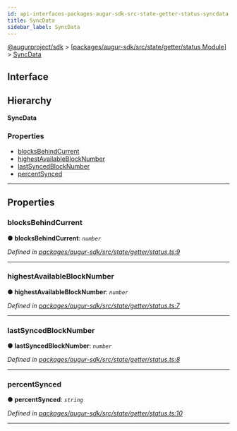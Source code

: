 ```yaml
---
id: api-interfaces-packages-augur-sdk-src-state-getter-status-syncdata
title: SyncData
sidebar_label: SyncData
---
```


[@augurproject/sdk](api-readme.md) > [[packages/augur-sdk/src/state/getter/status Module]](api-modules-packages-augur-sdk-src-state-getter-status-module.md) > [SyncData](api-interfaces-packages-augur-sdk-src-state-getter-status-syncdata.md)

## Interface

## Hierarchy

**SyncData**

### Properties

* [blocksBehindCurrent](api-interfaces-packages-augur-sdk-src-state-getter-status-syncdata.md#blocksbehindcurrent)
* [highestAvailableBlockNumber](api-interfaces-packages-augur-sdk-src-state-getter-status-syncdata.md#highestavailableblocknumber)
* [lastSyncedBlockNumber](api-interfaces-packages-augur-sdk-src-state-getter-status-syncdata.md#lastsyncedblocknumber)
* [percentSynced](api-interfaces-packages-augur-sdk-src-state-getter-status-syncdata.md#percentsynced)

---

## Properties

<a id="blocksbehindcurrent"></a>

###  blocksBehindCurrent

**● blocksBehindCurrent**: *`number`*

*Defined in [packages/augur-sdk/src/state/getter/status.ts:9](https://github.com/AugurProject/augur/blob/a689f5d0f9/packages/augur-sdk/src/state/getter/status.ts#L9)*

___
<a id="highestavailableblocknumber"></a>

###  highestAvailableBlockNumber

**● highestAvailableBlockNumber**: *`number`*

*Defined in [packages/augur-sdk/src/state/getter/status.ts:7](https://github.com/AugurProject/augur/blob/a689f5d0f9/packages/augur-sdk/src/state/getter/status.ts#L7)*

___
<a id="lastsyncedblocknumber"></a>

###  lastSyncedBlockNumber

**● lastSyncedBlockNumber**: *`number`*

*Defined in [packages/augur-sdk/src/state/getter/status.ts:8](https://github.com/AugurProject/augur/blob/a689f5d0f9/packages/augur-sdk/src/state/getter/status.ts#L8)*

___
<a id="percentsynced"></a>

###  percentSynced

**● percentSynced**: *`string`*

*Defined in [packages/augur-sdk/src/state/getter/status.ts:10](https://github.com/AugurProject/augur/blob/a689f5d0f9/packages/augur-sdk/src/state/getter/status.ts#L10)*

___

